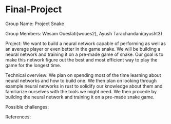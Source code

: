 # Final-Project

Group Name: Project Snake

Group Members: Wesam Oueslati(woues2), Ayush Tarachandani(ayusht3)

Project: 
  We want to build a neural network capable of performing as well as an average player or even better in the game snake. We will be building a neural network and training it on a pre-made game of snake. Our goal is to make this network figure out the best and most efficient way to play the game for the longest time.

Technical overview:
  We plan on spending most of the time learning about neural networks and how to build one. We then plan on looking through example neural networks in rust to solidify our knowledge about them and familiarize ourselves with the tools we might need. We then procede by building the neural network and training it on a pre-made snake game.
 
Possible challenges:
  
  
References:
